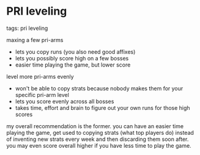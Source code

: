 # PRI leveling
tags: pri leveling

maxing a few pri-arms
- lets you copy runs (you also need good affixes)
- lets you possibly score high on a few bosses
- easier time playing the game, but lower score

level more pri-arms evenly
- won't be able to copy strats because nobody makes them for your specific pri-arm level
- lets you score evenly across all bosses
- takes time, effort and brain to figure out your own runs for those high scores

my overall recommendation is the former. you can have an easier time playing the game, get used to copying strats (what top players do) instead of inventing new strats every week and then discarding them soon after. you may even score overall higher if you have less time to play the game.